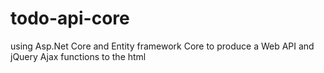 # todo-api-core
using Asp.Net Core and Entity framework Core to produce a Web API and jQuery Ajax functions to the html
